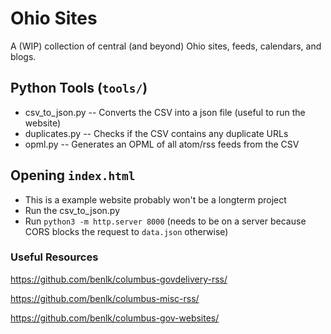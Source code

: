 # Ohio Sites
A (WIP) collection of central (and beyond) Ohio sites, feeds, calendars, and blogs.

## Python Tools (`tools/`)
- csv_to_json.py
-- Converts the CSV into a json file (useful to run the website)
- duplicates.py
-- Checks if the CSV contains any duplicate URLs
- opml.py
-- Generates an OPML of all atom/rss feeds from the CSV

## Opening `index.html`
- This is a example website probably won't be a longterm project
- Run the csv_to_json.py
- Run `python3 -m http.server 8000` (needs to be on a server because CORS blocks the request to `data.json` otherwise)

### Useful Resources
https://github.com/benlk/columbus-govdelivery-rss/

https://github.com/benlk/columbus-misc-rss/

https://github.com/benlk/columbus-gov-websites/

